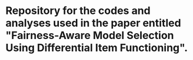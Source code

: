 # Repository for the codes and analyses used in the paper entitled "Fairness-Aware Model Selection Using Differential Item Functioning".
